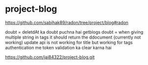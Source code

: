 # project-blog

https://github.com/sabihak89/radon/tree/project/blog#radon


doubt = deletdAt ka doubt puchna hai 
getblogs doubt = when giving multiple string in tags it should return the ddocument (currently not working)
update api is not working for title but working for tags
authentication me token validation ka clear karna hai 

https://github.com/jai84322/project-blog.git

